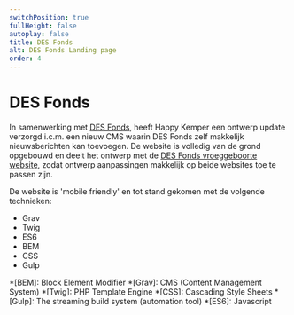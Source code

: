```yaml
---
switchPosition: true
fullHeight: false
autoplay: false
title: DES Fonds
alt: DES Fonds Landing page
order: 4
---
```


# DES Fonds

In samenwerking met [DES Fonds](https://www.desfonds.nl/), heeft Happy Kemper een ontwerp update verzorgd i.c.m. een nieuw CMS waarin DES Fonds zelf makkelijk nieuwsberichten kan toevoegen. De website is volledig van de grond opgebouwd en deelt het ontwerp met de [DES Fonds vroeggeboorte website](https://www.desfondsvroeggeboorte.nl/), zodat ontwerp aanpassingen makkelijk op beide websites toe te passen zijn.

De website is 'mobile friendly' en tot stand gekomen met de volgende technieken:

- Grav
- Twig
- ES6
- BEM
- CSS
- Gulp

*[BEM]: Block Element Modifier
*[Grav]: CMS (Content Management System)
*[Twig]: PHP Template Engine
*[CSS]: Cascading Style Sheets
*[Gulp]: The streaming build system (automation tool)
*[ES6]: Javascript